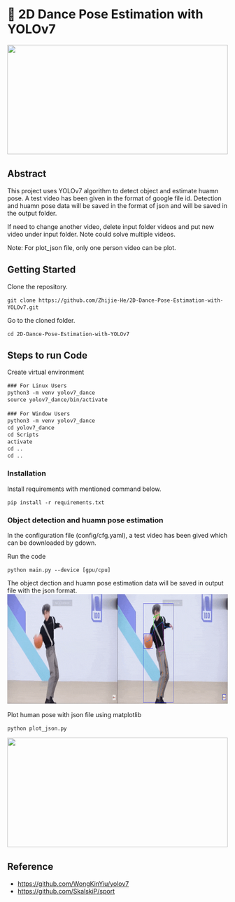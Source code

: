 # 💃 2D Dance Pose Estimation with YOLOv7

<img src="images/result.gif" width=100% height=250>

## Abstract
This project uses YOLOv7 algorithm to detect object and estimate huamn pose. A test video has been given in the format of google file id. Detection and huamn pose data will be saved in the format of json and will be saved in the output folder.

If need to change another video, delete input folder videos and put new video under input folder. Note could solve multiple videos.

Note: For plot_json file, only one person video can be plot.

## Getting Started
Clone the repository.

```
git clone https://github.com/Zhijie-He/2D-Dance-Pose-Estimation-with-YOLOv7.git
```

Go to the cloned folder.
```
cd 2D-Dance-Pose-Estimation-with-YOLOv7
```
## Steps to run Code
Create virtual environment
```
### For Linux Users
python3 -m venv yolov7_dance
source yolov7_dance/bin/activate

### For Window Users
python3 -m venv yolov7_dance
cd yolov7_dance
cd Scripts
activate
cd ..
cd ..
```
### Installation
Install requirements with mentioned command below.
```
pip install -r requirements.txt
```

### Object detection and huamn pose estimation
In the configuration file (config/cfg.yaml), a test video has been gived which can be downloaded by gdown. 

Run the code
```
python main.py --device [gpu/cpu]
```
The object dection and huamn pose estimation data will be saved in output file with the json format.
<img src="images/object_human_pose_estimation.gif" width=100% height=250>

Plot human pose with json file using matplotlib
```
python plot_json.py
```
<img src="images/result.gif" width=100% height=250>


## Reference
- https://github.com/WongKinYiu/yolov7
- https://github.com/SkalskiP/sport